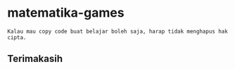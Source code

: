 # matematika-games
```Kalau mau copy code buat belajar boleh saja, harap tidak menghapus hak cipta.```
## Terimakasih
